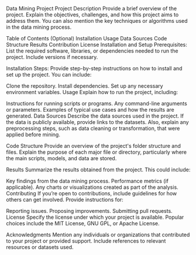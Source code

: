 Data Mining Project
Project Description
Provide a brief overview of the project. Explain the objectives, challenges, and how this project aims to address them. You can also mention the key techniques or algorithms used in the data mining process.

Table of Contents (Optional)
Installation
Usage
Data Sources
Code Structure
Results
Contribution
License
Installation and Setup
Prerequisites:
List the required software, libraries, or dependencies needed to run the project. Include versions if necessary.

Installation Steps:
Provide step-by-step instructions on how to install and set up the project. You can include:

Clone the repository.
Install dependencies.
Set up any necessary environment variables.
Usage
Explain how to run the project, including:

Instructions for running scripts or programs.
Any command-line arguments or parameters.
Examples of typical use cases and how the results are generated.
Data Sources
Describe the data sources used in the project. If the data is publicly available, provide links to the datasets. Also, explain any preprocessing steps, such as data cleaning or transformation, that were applied before mining.

Code Structure
Provide an overview of the project's folder structure and files. Explain the purpose of each major file or directory, particularly where the main scripts, models, and data are stored.

Results
Summarize the results obtained from the project. This could include:

Key findings from the data mining process.
Performance metrics (if applicable).
Any charts or visualizations created as part of the analysis.
Contributing
If you’re open to contributions, include guidelines for how others can get involved. Provide instructions for:

Reporting issues.
Proposing improvements.
Submitting pull requests.
License
Specify the license under which your project is available. Popular choices include the MIT License, GNU GPL, or Apache License.

Acknowledgments
Mention any individuals or organizations that contributed to your project or provided support. Include references to relevant resources or datasets used.

